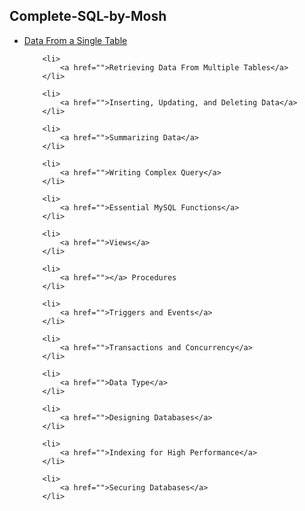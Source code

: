 <h2>Complete-SQL-by-Mosh</h2>

<ul>
  <li>
            <a href="">Data From a Single Table</a>
        </li>

        <li>
            <a href="">Retrieving Data From Multiple Tables</a>
        </li>

        <li>
            <a href="">Inserting, Updating, and Deleting Data</a>
        </li>

        <li>
            <a href="">Summarizing Data</a>
        </li>

        <li>
            <a href="">Writing Complex Query</a>
        </li>

        <li>
            <a href="">Essential MySQL Functions</a>
        </li>

        <li>
            <a href="">Views</a>
        </li>

        <li>
            <a href=""></a> Procedures
        </li>

        <li>
            <a href="">Triggers and Events</a>
        </li>

        <li>
            <a href="">Transactions and Concurrency</a>
        </li>

        <li>
            <a href="">Data Type</a>
        </li>

        <li>
            <a href="">Designing Databases</a>
        </li>

        <li>
            <a href="">Indexing for High Performance</a>
        </li>

        <li>
            <a href="">Securing Databases</a>
        </li>
</ul>
